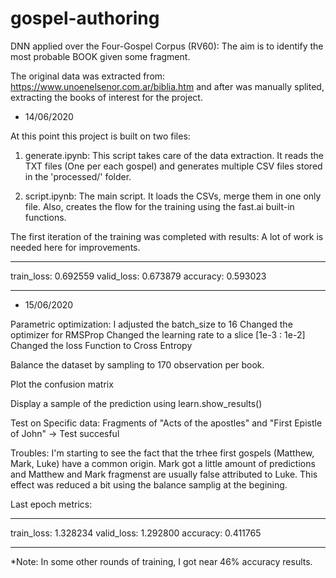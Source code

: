 # gospel-authoring
DNN applied over the Four-Gospel Corpus (RV60): The aim is to identify the most probable BOOK given some fragment.

The original data was extracted from: https://www.unoenelsenor.com.ar/biblia.htm and after was manually splited, extracting the books of interest for the project.

- 14/06/2020

At this point this project is built on two files:

1. generate.ipynb: This script takes care of the data extraction. It reads the TXT files (One per each gospel) and generates multiple CSV files stored in the 'processed/' folder. 

2. script.ipynb: The main script. It loads the CSVs, merge them in one only file. Also, creates the flow for the training using the fast.ai built-in functions. 

The first iteration of the training was completed with results:
A lot of work is needed here for improvements.
_______________________________
train_loss: 0.692559
valid_loss: 0.673879
accuracy: 0.593023
_______________________________

- 15/06/2020

Parametric optimization: I adjusted the batch_size to 16
                         Changed the optimizer for RMSProp
                         Changed the learning rate to a slice [1e-3 : 1e-2] 
                         Changed the loss Function to Cross Entropy
                         
Balance the dataset by sampling to 170 observation per book.

Plot the confusion matrix

Display a sample of the prediction using learn.show_results()

Test on Specific data: Fragments of "Acts of the apostles" and "First Epistle of John" -> Test succesful

Troubles: I'm starting to see the fact that the trhee first gospels (Matthew, Mark, Luke) have a common origin. Mark got a little amount of predictions and Matthew and Mark fragmenst are usually false attributed to Luke. This effect was reduced a bit using the balance samplig at the begining. 

Last epoch metrics:
________________________________
train_loss: 1.328234
valid_loss: 1.292800
accuracy: 0.411765
________________________________

*Note: In some other rounds of training, I got near 46% accuracy results.

